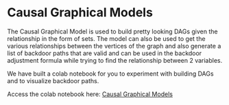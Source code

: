 # Causal Graphical Models

The Causal Graphical Model is used to build pretty looking DAGs given the relationship in the form of sets. The model can also be used to get the various relationships between the vertices of the graph and also generate a list of backdoor paths that are valid and can be used in the backdoor adjustment formula while trying to find the relationship between 2 variables.

We have built a colab notebook for you to experiment with building DAGs and to visualize backdoor paths.

Access the colab notebook here: [Causal Graphical Models](https://colab.research.google.com/drive/1JmheQQjVsxiGKZIAa90l9R0ocs6X5Flp?usp=sharing)


